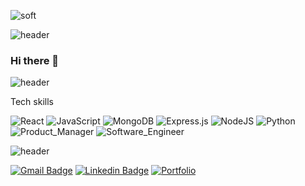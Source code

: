 ![soft](https://capsule-render.vercel.app/api?type=soft&color=ffe53d&text=Zach%20Dive&fontSize=40&fontColor=121111&animation=twinkling)

 ![header](https://capsule-render.vercel.app/api?type=transparent&height=75&section=header&text=Skills&fontSize=20&fontColor=3a2961&animation=twinkling&fontAlign=50)


### Hi there 👋



![header](https://capsule-render.vercel.app/api?type=transparent&height=75&section=header&text=Skills&fontSize=20&fontColor=3a2961&animation=twinkling&fontAlign=50)

Tech skills


![React](https://img.shields.io/badge/react&messageColor=%23F7DF1E-EDF0F2.svg?style=for-the-badge&logo=react&logoColor=%2361DAFB)
![JavaScript](https://img.shields.io/badge/javascript-EDF0F2.svg?style=for-the-badge&logo=javascript&logoColor=%23F7DF1E)
![MongoDB](https://img.shields.io/badge/MongoDB-EDF0F2.svg?style=for-the-badge&logo=mongodb&logoColor=%234ea94b)
![Express.js](https://img.shields.io/badge/express.js-EDF0F2.svg?style=for-the-badge&logo=express&logoColor=%23404d59)
![NodeJS](https://img.shields.io/badge/node.js-EDF0F2?style=for-the-badge&logo=node.js&logoColor=6DA55F)
![Python](https://img.shields.io/badge/python-EDF0F2.svg?style=for-the-badge&logo=python&logoColor=ffdd54)
![Product_Manager](https://img.shields.io/badge/Product_Manager-EDF0F2.svg?style=for-the-badge)
![Software_Engineer](https://img.shields.io/badge/Software_Engineer-EDF0F2.svg?style=for-the-badge)



![header](https://capsule-render.vercel.app/api?type=transparent&height=75&section=header&text=Connect&fontSize=20&fontColor=3a2961&animation=twinkling&fontAlign=50)

[![Gmail Badge](https://img.shields.io/badge/-zjhd201@exeter.ac.uk-EDF0F2?style=flat-square&logo=Gmail&logoColor=red&link=mailto:zjhd201@exeter.ac.uk)](mailto:zjhd201@exeter.ac.uk)
[![Linkedin Badge](https://img.shields.io/badge/-Zach_Dive-EDF0F2?style=flat-square&logo=Linkedin&logoColor=red&link=https://linkedin.com/in/zacharydive/)](https://linkedin.com/in/zacharydive/) 
[![Portfolio](https://img.shields.io/badge/Portfolio-EDF0F2.svg?style=flat-square)](https://www.figma.com/file/OMzdj48YmiDjua0LMlak96/Exeter-Website-Figma?node-id=0%3A1)

